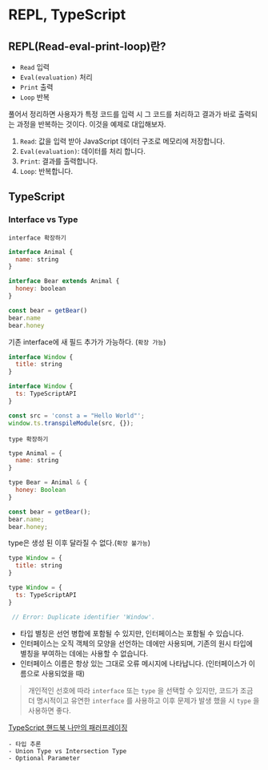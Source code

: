 # REPL, TypeScript

## REPL(Read-eval-print-loop)란?

- `Read` 입력
- `Eval(evaluation)` 처리
- `Print` 출력
- `Loop` 반복

풀어서 정리하면 사용자가 특정 코드를 입력 시 그 코드를 처리하고 결과가 바로 출력되는 과정을 반복하는 것이다. 이것을 예제로 대입해보자.

1. `Read`: 값을 입력 받아 JavaScript 데이터 구조로 메모리에 저장합니다.
2. `Eval(evaluation)`: 데이터를 처리 합니다.
3. `Print`: 결과를 출력합니다.
4. `Loop`: 반복합니다.

## TypeScript 

### Interface vs Type

`interface 확장하기`

```jsx
interface Animal {
  name: string
}

interface Bear extends Animal {
  honey: boolean
}

const bear = getBear()
bear.name
bear.honey
```

기존 interface에 새 필드 추가가 가능하다. (`확장 가능`)

```jsx
interface Window {
  title: string
}

interface Window {
  ts: TypeScriptAPI
}

const src = 'const a = "Hello World"';
window.ts.transpileModule(src, {});
```

`type 확장하기`

```jsx
type Animal = {
  name: string
}

type Bear = Animal & {
  honey: Boolean
}

const bear = getBear();
bear.name;
bear.honey;
```

type은 생성 된 이후 달라질 수 없다.(`확장 불가능`)

```jsx
type Window = {
  title: string
}

type Window = {
  ts: TypeScriptAPI
}

 // Error: Duplicate identifier 'Window'.
```

- 타입 별칭은 선언 병합에 포함될 수 있지만, 인터페이스는 포함될 수 있습니다.
- 인터페이스는 오직 객체의 모양을 선언하는 데에만 사용되며, 기존의 원시 타입에 별칭을 부여하는 데에는 사용할 수 없습니다.
- 인터페이스 이름은 항상 있는 그대로 오류 메시지에 나타납니다.
(인터페이스가 이름으로 사용되었을 때)

> 개인적인 선호에 따라 `interface` 또는 `type` 을 선택할 수 있지만, 코드가 조금 더 명시적이고 유연한 `interface` 를 사용하고 이후 문제가 발생 했을 시 `type` 을 사용하면 좋다.

[TypeScript 핸드북 나만의 패러프레이징](https://otterbox.notion.site/Everyday-Types-775ef96c4a964d0fa298024627659174)


    - 타입 추론
    - Union Type vs Intersection Type
    - Optional Parameter